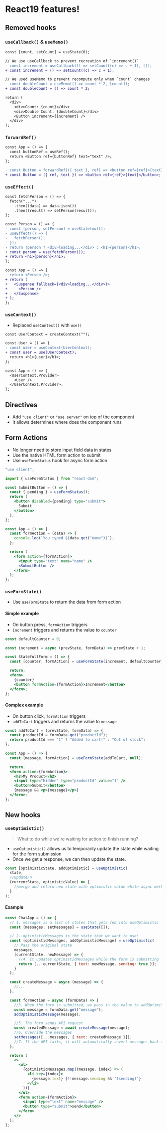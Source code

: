 # React19 features!

## Removed hooks

### `useCallback()` & `useMemo()`

```diff
const [count, setCount] = useState(0);

// We use useCallback to prevent recreation of `increment()`
- const increment = useCallback(() => setCount((c) => c + 1), []);
+ const increment = () => setCount((c) => c + 1);

// We used useMemo to prevent recompute only when `count` changes
- const doubleCount = useMemo(() => count * 2, [count]);
+ const doubleCount = () => count * 2;

return (
  <div>
    <div>Count: {count}</div>
    <div>Double Count: {doubleCount}</div>
    <Button increment={increment} />
  </div>
);
```

### `forwardRef()`

```diff
const App = () => {
  const buttonRef = useRef();
  return <Button ref={buttonRef} text="text" />;
};

- const Button = forwardRef(({ text }, ref) => <button ref={ref}>{text}</button>);
+ const Button = ({ ref, text }) => <button ref={ref}>{text}</button>;
```

### `useEffect()`

```diff
const fetchPerson = () => {
  fetch("...")
    .then((data) => data.json())
    .then((result) => setPerson(result));
};

const Person = () => {
- const [person, setPerson] = useState(null);
- useEffect(() => {
-   fetchPerson();
- });
- return !person ? <div>loading...</div> : <h1>{person}</h1>;
+ const person = use(fetchPerson());
+ return <h1>{person}</h1>;
};

const App = () => {
- return <Person />;
+ return (
+   <Suspense fallback={<div>loading...</div>}>
+     <Person />
+   </Suspense>
+ );
};
```

### `useContext()`

- Replaced `useContext()` with `use()`

```diff
const UserContext = createContext("");

const User = () => {
- const user = useContext(UserContext);
+ const user = use(UserContext);
  return <h1>{user}</h1>;
};

const App = () => {
  <UserContext.Provider>
    <User />
  </UserContext.Provider>;
};
```

## Directives

- Add `"use client"` or `"use server"` on top of the component
- It allows determines where does the component runs

## Form Actions

- No longer need to store input field data in states
- Use the native HTML form action to submit
- Use `useFormStatus` hook for async form action

```jsx
"use client";

import { useFormStatus } from "react-dom";

const SubmitButton = () => {
  const { pending } = useFormStatus();
  return (
    <button disabled={pending} type="submit">
      Submit
    </button>
  );
};

const App = () => {
  const formAction = (data) => {
    console.log(`You typed ${data.get("name")}`);
  };

  return (
    <form action={formAction}>
      <input type="text" name="name" />
      <SubmitButton />
    </form>
  );
};
```

### `useFormState()`

- Use `useFormState` to return the data from form action

#### Simple example

- On button press, `formAction` triggers
- `increment` triggers and returns the value to `counter`

```jsx
const defaultCounter = 0;

const increment = async (prevState, formData) => prevState + 1;

const StatefullForm = () => {
  const [counter, formAction] = useFormState(increment, defaultCounter);

  return;
  <form>
    {counter}
    <button formAction={formAction}>Increment</button>
  </form>;
};
```

#### Complex example

- On button click, `formAction` triggers
- `addToCart` triggers and returns the value to `message`

```jsx
const addToCart = (prevState, formData) => {
  const productId = formData.get("productId");
  return productId === "1" ? "Added to cart!" : "Out of stock";
};

const App = () => {
  const [message, formAction] = useFormState(addToCart, null);

  return;
  <form action={formAction}>
    <h2>My Product</h2>
    <input type="hidden" type="productId" value="1" />
    <button>Submit</button>
    {message && <p>{message}</p>}
  </form>;
};
```

## New hooks

### `useOptimistic()`

> What to do while we're waiting for action to finish running?

- `useOptimistic()` allows us to temporarily update the state while waiting for the form submission
- Once we get a response, we can then update the state.

```jsx
const [optimisticState, addOptimistic] = useOptimistic(
  state,
  //updateFn
  (currentState, optimisticValue) => {
    //merge and return new state with optimistic value while async method is running
  }
);
```

#### Example

```jsx
const ChatApp = () => {
  // 1. messages is a list of states that gets fed into useOptimistic
  const [messages, setMessages] = useState([]);

  // 2. optimisticMessages is the state that we want to use!
  const [optimisticMessages, addOptimisticMessage] = useOptimistic(
    // Pass the original state
    messages,
    (currentState, newMessage) => {
      //4. It updates optimisticMessages while the form is submitting
      return [...currentState, { text: newMessage, sending: true }];
    }
  );

  const createMessage = async (message) => {
    //...
  };

  const formAction = async (formData) => {
    //3. When the form is submitted, we pass in the value to addOptimisticMessage
    const message = formData.get("message");
    addOptimisticMessage(message);

    //5. The form sends API request
    const createdMessage = await createMessage(message);
    //6. Override the messages
    setMessages([...messages, { text: createdMessage }]);
    //7. If the API fails, it will automatically revert messages back to previous state
  };

  return (
    <>
      <ul>
        {optimisticMessages.map((message, index) => (
          <li key={index}>
            {message.text} {!!message.sending && "(sending)"}
          </li>
        ))}
      </ul>
      <form action={formAction}>
        <input type="text" name="message" />
        <button type="submit">send</button>
      </form>
    </>
  );
};
```
